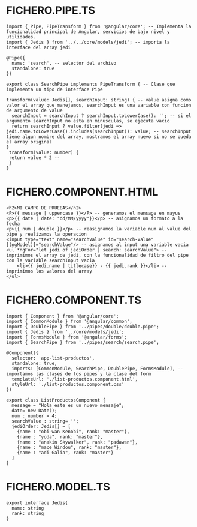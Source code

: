 # FICHERO.PIPE.TS
    import { Pipe, PipeTransform } from '@angular/core'; -- Implementa la funcionalidad principal de Angular, servicios de bajo nivel y utilidades.
    import { Jedis } from '../../core/models/jedi'; -- importa la interface del array jedi
  
    @Pipe({
      name: 'search', -- selector del archivo
      standalone: true
    })
    
    export class SearchPipe implements PipeTransform { -- Clase que implementa un tipo de interface Pipe
  
    transform(value: Jedis[], searchInput: string) { -- value asigna como valor el array que manejamos, searchInput es una variable con funcion de argumento de value
      searchInput = searchInput ? searchInput.toLowerCase(): ''; -- si el argumento searchInput no esta en minusculas, se ejecuta vacio
      return searchInput ? value.filter(jedi => jedi.name.toLowerCase().includes(searchInput)): value; -- searchInput tiene algun nombre del array, mostramos el array nuevo si no se queda el array original
    }
     transform(value: number) {
     return value * 2 -- 
     }
    }

# FICHERO.COMPONENT.HTML
    <h2>MI CAMPO DE PRUEBAS</h2>
    <P>{{ message | uppercase }}</P> -- generamos el mensage en mayus
    <p>{{ date | date: "dd/MM/yyyy"}}</p> -- asignamos un formato a la fecha
    <p>{{ num | double }}</p> -- reasignamos la variable num al value del pipe y realizamos la operacion
    <input type="text" name="searchValue" id="search-Value" [(ngModel)]="searchValue"/> -- asignamos al input una variable vacia
    <ul *ngFor="let jedi of jediOrder | search: searchValue"> -- imprimimos el array de jedi, con la funcionalidad de filtro del pipe con la variable searchInput vacia
        <li>{{ jedi.name | titlecase}} - {{ jedi.rank }}</li> -- imprimimos los valores del array
    </ul>

# FICHERO.COMPONENT.TS
    import { Component } from '@angular/core';
    import { CommonModule } from '@angular/common';
    import { DoublePipe } from '../pipes/double/double.pipe';
    import { Jedis } from '../core/models/jedi';
    import { FormsModule } from '@angular/forms';
    import { SearchPipe } from '../pipes/search/search.pipe';
    
    @Component({
      selector: 'app-list-productos',
      standalone: true,
      imports: [CommonModule, SearchPipe, DoublePipe, FormsModule], -- importamos las clases de los pipes y la clase del form
      templateUrl: './list-productos.component.html',
      styleUrl: './list-productos.component.css'
    })
    
    export class ListProductosComponent {
      message = "Hola este es un nuevo mensaje";
      date= new Date();
      num : number = 4;
      searchValue : string= '';
      jediOrder: Jedis[] = [
        {name : "obi-wan Kenobi", rank: "master"},
        {name : "yoda", rank: "master"},
        {name : "anakin Skywalker", rank: "padawan"},
        {name : "mace Windou", rank: "master"},
        {name : "adi Galia", rank: "master"}
      ]
    }

# FICHERO.MODEL.TS
    export interface Jedis{
      name: string
      rank: string
    }
